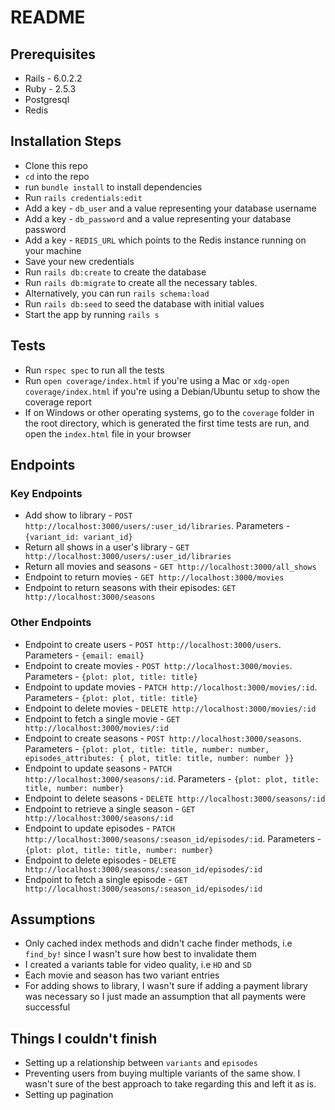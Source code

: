 # README

## Prerequisites

* Rails - 6.0.2.2
* Ruby - 2.5.3
* Postgresql
* Redis

## Installation Steps
* Clone this repo
* `cd` into the repo
* run `bundle install` to install dependencies
* Run `rails credentials:edit`
* Add a key  - `db_user` and a value representing your database username
* Add a key - `db_password` and a value representing your database password
* Add a key - `REDIS_URL` which points to the Redis instance running on your machine
* Save your new credentials
* Run  `rails db:create` to create the database
* Run `rails db:migrate` to create all the  necessary tables. 
* Alternatively, you can run `rails schema:load`
* Run `rails db:seed` to seed the database with initial values
* Start the app by running `rails s`

## Tests
* Run `rspec spec` to run all the tests
* Run `open coverage/index.html` if you're using a Mac or `xdg-open coverage/index.html` if you're using a Debian/Ubuntu setup to show the coverage report
* If on Windows or other operating systems, go to the `coverage` folder in the root directory, which is generated the first time tests are run, and open the `index.html` file in your browser

## Endpoints
### Key Endpoints
* Add show to library - `POST http://localhost:3000/users/:user_id/libraries`. Parameters - `{variant_id: variant_id}`
* Return all shows in a user's library - `GET http://localhost:3000/users/:user_id/libraries`
* Return all movies and seasons - `GET http://localhost:3000/all_shows`
* Endpoint to return movies - `GET http://localhost:3000/movies`
* Endpoint to return seasons with their episodes: `GET http://localhost:3000/seasons`

### Other Endpoints
* Endpoint to create users - `POST http://localhost:3000/users`. Parameters - `{email: email}`
* Endpoint to create movies - `POST http://localhost:3000/movies`. Parameters - `{plot: plot, title: title}`
* Endpoint to update movies - `PATCH http://localhost:3000/movies/:id`. Parameters - `{plot: plot, title: title}`
* Endpoint to delete movies - `DELETE http://localhost:3000/movies/:id`
* Endpoint to fetch a single movie - `GET http://localhost:3000/movies/:id`
* Endpoint to create seasons - `POST http://localhost:3000/seasons`. Parameters - `{plot: plot, title: title, number: number, episodes_attributes: { plot, title: title, number: number }}`
* Endpoint to update seasons - `PATCH http://localhost:3000/seasons/:id`. Parameters - `{plot: plot, title: title, number: number}`
* Endpoint to delete seasons - `DELETE http://localhost:3000/seasons/:id`
* Endpoint to retrieve a single season - `GET http://localhost:3000/seasons/:id`
* Endpoint to update episodes - `PATCH http://localhost:3000/seasons/:season_id/episodes/:id`. Parameters - `{plot: plot, title: title, number: number}`
* Endpoint to delete episodes - `DELETE http://localhost:3000/seasons/:season_id/episodes/:id`
* Endpoint to fetch a single episode - `GET http://localhost:3000/seasons/:season_id/episodes/:id`

## Assumptions
* Only cached index methods and didn't cache finder methods, i.e `find_by!` since I wasn't sure how best to invalidate them
* I created a variants table for video quality, i.e `HD` and `SD`
* Each movie and season has two variant entries
* For adding shows to library, I wasn't sure if adding a payment library was necessary so I just made an assumption that all payments were successful


## Things I couldn't finish
* Setting up a relationship between `variants` and `episodes`
* Preventing users from buying multiple variants of the same show. I wasn't sure of the best approach to take regarding this and left it as is.
* Setting up pagination


